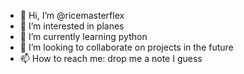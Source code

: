 - 👋 Hi, I’m @ricemasterflex
- 👀 I’m interested in planes
- 🌱 I’m currently learning python
- 💞️ I’m looking to collaborate on projects in the future
- 📫 How to reach me: drop me a note I guess

<!---
ricemasterflex/ricemasterflex is a ✨ special ✨ repository because its `README.md` (this file) appears on your GitHub profile.
You can click the Preview link to take a look at your changes.
--->
